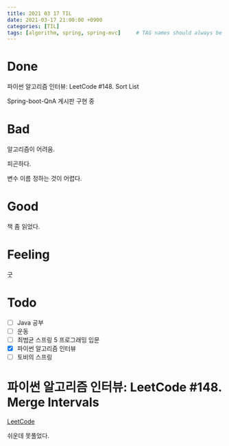 ```yaml
---
title: 2021 03 17 TIL
date: 2021-03-17 21:00:00 +0900
categories: [TIL]
tags: [algorithm, spring, spring-mvc]     # TAG names should always be lowercase
---
```


# Done

파이썬 알고리즘 인터뷰: LeetCode #148. Sort List

Spring-boot-QnA 게시판 구현 중

# Bad

알고리즘이 어려움.

피곤하다.

변수 이름 정하는 것이 어렵다.

# Good

책 좀 읽었다.

# Feeling

굿

# Todo

- [ ] Java 공부
- [ ] 운동
- [ ] 최범균 스프링 5 프로그래밍 입문
- [x] 파이썬 알고리즘 인터뷰
- [ ] 토비의 스프링

# 파이썬 알고리즘 인터뷰: LeetCode #148. Merge Intervals

[LeetCode](https://leetcode.com/problems/merge-intervals/)

쉬운데 못풀었다.
